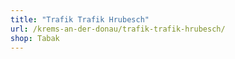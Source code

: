 ```yaml
---
title: "Trafik Trafik Hrubesch"
url: /krems-an-der-donau/trafik-trafik-hrubesch/
shop: Tabak
---
```

